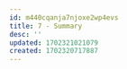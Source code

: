 ```yaml
---
id: m440cqanja7njoxe2wp4evs
title: 7 - Summary
desc: ''
updated: 1702321021079
created: 1702320717887
---
```

